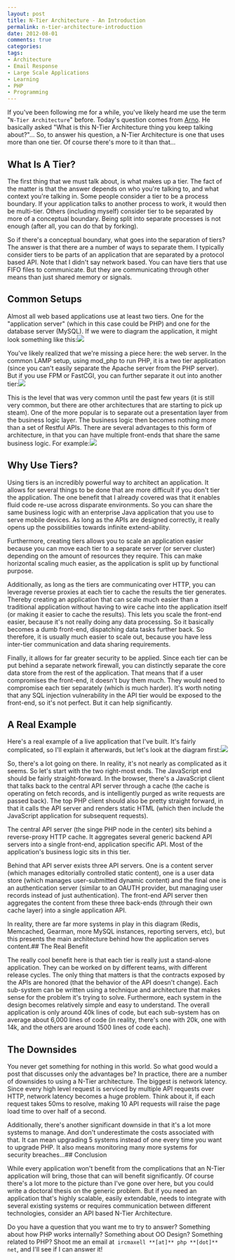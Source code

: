 ```yaml
---
layout: post
title: N-Tier Architecture - An Introduction
permalink: n-tier-architecture-introduction
date: 2012-08-01
comments: true
categories:
tags:
- Architecture
- Email Response
- Large Scale Applications
- Learning
- PHP
- Programming
---
```


If you've been following me for a while, you've likely heard me use the term "`N-Tier Architecture`" before. Today's question comes from [Arno](https://twitter.com/me_arno). He basically asked "What is this N-Tier Architecture thing you keep talking about?"... So, to answer his question, a N-Tier Architecture is one that uses more than one tier. Of course there's more to it than that...<!--more-->


## What Is A Tier?


The first thing that we must talk about, is what makes up a tier. The fact of the matter is that the answer depends on who you're talking to, and what context you're talking in. Some people consider a tier to be a process boundary. If your application talks to another process to work, it would then be multi-tier. Others (including myself) consider tier to be separated by more of a conceptual boundary. Being split into separate processes is not enough (after all, you can do that by forking).

So if there's a conceptual boundary, what goes into the separation of tiers? The answer is that there are a number of ways to separate them. I typically consider tiers to be parts of an application that are separated by a protocol based API. Note that I didn't say network based. You can have tiers that use FIFO files to communicate. But they are communicating through other means than just shared memory or signals.
## Common Setups


Almost all web based applications use at least two tiers. One for the "application server" (which in this case could be PHP) and one for the database server (MySQL). If we were to diagram the application, it might look something like this:[![](http://1.bp.blogspot.com/-RIAum2bO1do/UBcx29gEEDI/AAAAAAAABDc/525TeDe0aq4/s320/2_tier.png)](http://1.bp.blogspot.com/-RIAum2bO1do/UBcx29gEEDI/AAAAAAAABDc/525TeDe0aq4/s1600/2_tier.png)

You've likely realized that we're missing a piece here: the web server. In the common LAMP setup, using mod_php to run PHP, it is a two tier application (since you can't easily separate the Apache server from the PHP server). But if you use FPM or FastCGI, you can further separate it out into another tier:[![](http://2.bp.blogspot.com/-DJZ98jQdLoE/UBcyetqbr_I/AAAAAAAABDk/ms0iq3RzhUY/s320/3_tier.png)](http://2.bp.blogspot.com/-DJZ98jQdLoE/UBcyetqbr_I/AAAAAAAABDk/ms0iq3RzhUY/s1600/3_tier.png)

This is the level that was very common until the past few years (it is still very common, but there are other architectures that are starting to pick up steam). One of the more popular is to separate out a presentation layer from the business logic layer. The business logic then becomes nothing more than a set of Restful APIs. There are several advantages to this form of architecture, in that you can have multiple front-ends that share the same business logic. For example:[![](http://1.bp.blogspot.com/-qmSXPaZ3kuY/UBc0dbj4FkI/AAAAAAAABDs/oXnEwLnFRfw/s320/4_tier.png)](http://1.bp.blogspot.com/-qmSXPaZ3kuY/UBc0dbj4FkI/AAAAAAAABDs/oXnEwLnFRfw/s1600/4_tier.png)

## Why Use Tiers?


Using tiers is an incredibly powerful way to architect an application. It allows for several things to be done that are more difficult if you don't tier the application. The one benefit that I already covered was that it enables fluid code re-use across disparate environments. So you can share the same business logic with an enterprise Java application that you use to serve mobile devices. As long as the APIs are designed correctly, it really opens up the possibilities towards infinite extend-ability.

Furthermore, creating tiers allows you to scale an application easier because you can move each tier to a separate server (or server cluster) depending on the amount of resources they require. This can make horizontal scaling much easier, as the application is split up by functional purpose.

Additionally, as long as the tiers are communicating over HTTP, you can leverage reverse proxies at each tier to cache the results the tier generates. Thereby creating an application that can scale much easier than a traditional application without having to wire cache into the application itself (or making it easier to cache the results). This lets you scale the front-end easier, because it's not really doing any data processing. So it basically becomes a dumb front-end, dispatching data tasks further back. So therefore, it is usually much easier to scale out, because you have less inter-tier communication and data sharing requirements.

Finally, it allows for far greater security to be applied. Since each tier can be put behind a separate network firewall, you can distinctly separate the core data store from the rest of the application. That means that if a user compromises the front-end, it doesn't buy them much. They would need to compromise each tier separately (which is much harder). It's worth noting that any SQL injection vulnerability in the API tier would be exposed to the front-end, so it's not perfect. But it can help significantly.
## A Real Example


Here's a real example of a live application that I've built. It's fairly complicated, so I'll explain it afterwards, but let's look at the diagram first:[![](http://3.bp.blogspot.com/-_BKuO95QLFo/UBc50P8rLYI/AAAAAAAABD8/X9gqxIQU4S0/s320/live_architecture.png)](http://3.bp.blogspot.com/-_BKuO95QLFo/UBc50P8rLYI/AAAAAAAABD8/X9gqxIQU4S0/s1600/live_architecture.png)

So, there's a lot going on there. In reality, it's not nearly as complicated as it seems. So let's start with the two right-most ends. The JavaScript end should be fairly straight-forward. In the browser, there's a JavaScript client that talks back to the central API server through a cache (the cache is operating on fetch records, and is intelligently purged as write requests are passed back). The top PHP client should also be pretty straight forward, in that it calls the API server and renders static HTML (which then include the JavaScript application for subsequent requests).

The central API server (the singe PHP node in the center) sits behind a reverse-proxy HTTP cache. It aggregates several generic backend API servers into a single front-end, application specific API. Most of the application's business logic sits in this tier.

Behind that API server exists three API servers. One is a content server (which manages editorially controlled static content), one is a user data store (which manages user-submitted dynamic content) and the final one is an authentication server (similar to an OAUTH provider, but managing user records instead of just authentication). The front-end API server then aggregates the content from these three back-ends (through their own cache layer) into a single application API.

In reality, there are far more systems in play in this diagram (Redis, Memcached, Gearman, more MySQL instances, reporting servers, etc), but this presents the main architecture behind how the application serves content.## The Real Benefit


The really cool benefit here is that each tier is really just a stand-alone application. They can be worked on by different teams, with different release cycles. The only thing that matters is that the contracts exposed by the APIs are honored (that the behavior of the API doesn't change). Each sub-system can be written using a technique and architecture that makes sense for the problem it's trying to solve. Furthermore, each system in the design becomes relatively simple and easy to understand. The overall application is only around 40k lines of code, but each sub-system has on average about 6,000 lines of code (in reality, there's one with 20k, one with 14k, and the others are around 1500 lines of code each). 
## The Downsides


You never get something for nothing in this world. So what good would a post that discusses only the advantages be? In practice, there are a number of downsides to using a N-Tier architecture. The biggest is network latency. Since every high level request is serviced by multiple API requests over HTTP, network latency becomes a huge problem. Think about it, if each request takes 50ms to resolve, making 10 API requests will raise the page load time to over half of a second.


Additionally, there's another significant downside in that it's a lot more systems to manage. And don't underestimate the costs associated with that. It can mean upgrading 5 systems instead of one every time you want to upgrade PHP. It also means monitoring many more systems for security breaches...## Conclusion


While every application won't benefit from the complications that an N-Tier application will bring, those that can will benefit significantly. Of course there's a lot more to the picture than I've gone over here, but you could write a doctoral thesis on the generic problem. But if you need an application that's highly scalable, easily extendable, needs to integrate with several existing systems or requires communication between different technologies, consider an API based N-Tier Architecture.

Do you have a question that you want me to try to answer? Something about how PHP works internally? Something about OO Design? Something related to PHP? Shoot me an email at` ircmaxell **[at]** php **[dot]** net`, and I'll see if I can answer it!